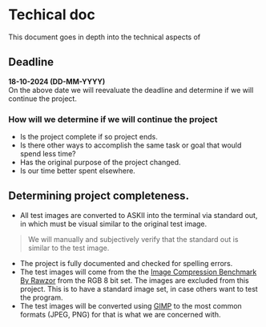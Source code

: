 # Techical doc
This document goes in depth into the technical aspects of 
## Deadline
**18-10-2024 (DD-MM-YYYY)**   
On the above date we will reevaluate the deadline and determine if we will continue the project.
### How will we determine if we will continue the project 
- Is the project complete if so project ends.
- Is there other ways to accomplish the same task or goal that would spend less time?
- Has the original purpose of the project changed.
- Is our time better spent elsewhere.
## Determining project completeness.
- All test images are converted to ASKII into the terminal via standard out, in which must be visual similar to the original test image.
> We will manually and subjectively verify that the standard out is similar to the test image.
- The project is fully documented and checked for spelling errors.
- The test images will come from the the [Image Compression Benchmark By Rawzor](https://imagecompression.info/test_images/) from the RGB 8 bit set. The images are excluded from this project. This is to have a standard image set, in case others want to test the program.
- The test images will be converted using [GIMP](https://www.gimp.org/) to the most common formats (JPEG, PNG) for that is what we are concerned with.
